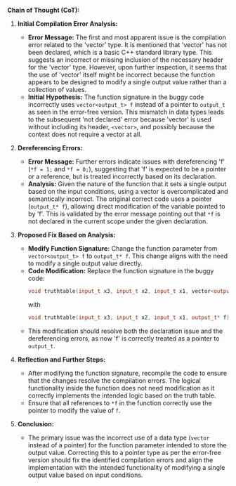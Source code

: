 **Chain of Thought (CoT):**

1. **Initial Compilation Error Analysis:**
    - **Error Message:** The first and most apparent issue is the compilation error related to the 'vector' type. It is mentioned that 'vector' has not been declared, which is a basic C++ standard library type. This suggests an incorrect or missing inclusion of the necessary header for the 'vector' type. However, upon further inspection, it seems that the use of 'vector' itself might be incorrect because the function appears to be designed to modify a single output value rather than a collection of values.
    - **Initial Hypothesis:** The function signature in the buggy code incorrectly uses `vector<output_t> f` instead of a pointer to `output_t` as seen in the error-free version. This mismatch in data types leads to the subsequent 'not declared' error because 'vector' is used without including its header, `<vector>`, and possibly because the context does not require a vector at all.

2. **Dereferencing Errors:**
    - **Error Message:** Further errors indicate issues with dereferencing 'f' (`*f = 1;` and `*f = 0;`), suggesting that 'f' is expected to be a pointer or a reference, but is treated incorrectly based on its declaration.
    - **Analysis:** Given the nature of the function that it sets a single output based on the input conditions, using a vector is overcomplicated and semantically incorrect. The original correct code uses a pointer (`output_t* f`), allowing direct modification of the variable pointed to by 'f'. This is validated by the error message pointing out that `*f` is not declared in the current scope under the given declaration.

3. **Proposed Fix Based on Analysis:**
    - **Modify Function Signature:** Change the function parameter from `vector<output_t> f` to `output_t* f`. This change aligns with the need to modify a single output value directly.
    - **Code Modification:** Replace the function signature in the buggy code:
      ```cpp
      void truthtable(input_t x3, input_t x2, input_t x1, vector<output_t> f)
      ```
      with
      ```cpp
      void truthtable(input_t x3, input_t x2, input_t x1, output_t* f)
      ```
    - This modification should resolve both the declaration issue and the dereferencing errors, as now 'f' is correctly treated as a pointer to `output_t`.

4. **Reflection and Further Steps:**
    - After modifying the function signature, recompile the code to ensure that the changes resolve the compilation errors. The logical functionality inside the function does not need modification as it correctly implements the intended logic based on the truth table.
    - Ensure that all references to `*f` in the function correctly use the pointer to modify the value of `f`.

5. **Conclusion:**
    - The primary issue was the incorrect use of a data type (`vector` instead of a pointer) for the function parameter intended to store the output value. Correcting this to a pointer type as per the error-free version should fix the identified compilation errors and align the implementation with the intended functionality of modifying a single output value based on input conditions.
